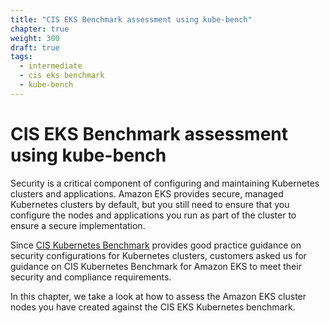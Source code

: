 ```yaml
---
title: "CIS EKS Benchmark assessment using kube-bench"
chapter: true
weight: 300
draft: true
tags:
  - intermediate
  - cis eks benchmark
  - kube-bench
---
```


# CIS EKS Benchmark assessment using kube-bench

Security is a critical component of configuring and maintaining Kubernetes clusters and applications. Amazon EKS provides secure, managed Kubernetes clusters by default, but you still need to ensure that you configure the nodes and applications you run as part of the cluster to ensure a secure implementation. 

Since [CIS Kubernetes Benchmark](https://www.cisecurity.org/benchmark/kubernetes/) provides good practice guidance on security configurations for Kubernetes clusters, customers asked us for guidance on CIS Kubernetes Benchmark for Amazon EKS to meet their security and compliance requirements.

In this chapter, we take a look at how to assess the Amazon EKS cluster nodes you have created against the CIS EKS Kubernetes benchmark.